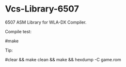 # Vcs-Library-6507
6507 ASM Library for WLA-DX Compiler.

Compile test: 

  #make

Tip:

  #clear && make clean && make && hexdump -C game.rom
